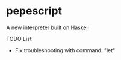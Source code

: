 # pepescript
A new interpreter built on Haskell

TODO List
* Fix troubleshooting with command: "let"